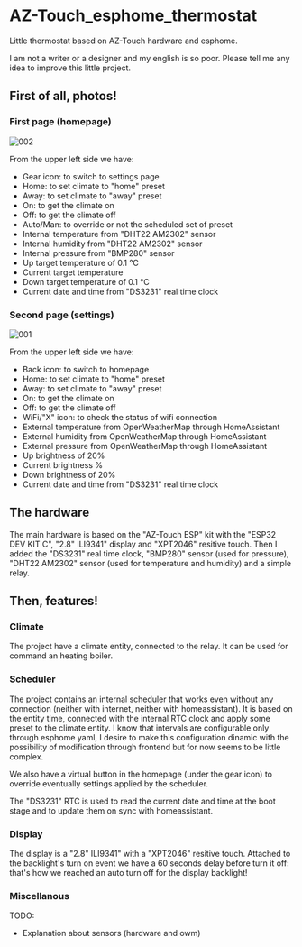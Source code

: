# AZ-Touch_esphome_thermostat
Little thermostat based on AZ-Touch hardware and esphome.

I am not a writer or a designer and my english is so poor.
Please tell me any idea to improve this little project.

## First of all, photos!
### First page (homepage)
![002](https://user-images.githubusercontent.com/17341623/158959919-911d6e55-eff9-47e7-8729-20a49bc7d096.jpg)

From the upper left side we have:
- Gear icon: to switch to settings page
- Home: to set climate to "home" preset
- Away: to set climate to "away" preset
- On: to get the climate on
- Off: to get the climate off
- Auto/Man: to override or not the scheduled set of preset
- Internal temperature from "DHT22 AM2302" sensor
- Internal humidity from "DHT22 AM2302" sensor
- Internal pressure from "BMP280" sensor
- Up target temperature of 0.1 °C
- Current target temperature
- Down target temperature of 0.1 °C
- Current date and time from "DS3231" real time clock

### Second page (settings)
![001](https://user-images.githubusercontent.com/17341623/158959874-dc340779-1cda-43f8-a3c2-366e77508409.jpg)

From the upper left side we have:
- Back icon: to switch to homepage
- Home: to set climate to "home" preset
- Away: to set climate to "away" preset
- On: to get the climate on
- Off: to get the climate off
- WiFi/"X" icon: to check the status of wifi connection
- External temperature from OpenWeatherMap through HomeAssistant
- External humidity from OpenWeatherMap through HomeAssistant
- External pressure from OpenWeatherMap through HomeAssistant
- Up brightness of 20%
- Current brightness %
- Down brightness of 20%
- Current date and time from "DS3231" real time clock

## The hardware
The main hardware is based on the "AZ-Touch ESP" kit with the "ESP32 DEV KIT C", "2.8" ILI9341" display and "XPT2046" resitive touch.
Then I added the "DS3231" real time clock, "BMP280" sensor (used for pressure), "DHT22 AM2302" sensor (used for temperature and humidity) and a simple relay.

## Then, features!
### Climate
The project have a climate entity, connected to the relay. It can be used for command an heating boiler.

### Scheduler
The project contains an internal scheduler that works even without any connection (neither with internet, neither with homeassistant).
It is based on the entity time, connected with the internal RTC clock and apply some preset to the climate entity.
I know that intervals are configurable only through esphome yaml, I desire to make this configuration dinamic with the possibility of modification through frontend but for now seems to be little complex.

We also have a virtual button in the homepage (under the gear icon) to override eventually settings applied by the scheduler.

The "DS3231" RTC is used to read the current date and time at the boot stage and to update them on sync with homeassistant.

### Display
The display is a "2.8" ILI9341" with a "XPT2046" resitive touch.
Attached to the backlight's turn on event we have a 60 seconds delay before turn it off: that's how we reached an auto turn off for the display backlight!

### Miscellanous
TODO:
- Explanation about sensors (hardware and owm)
